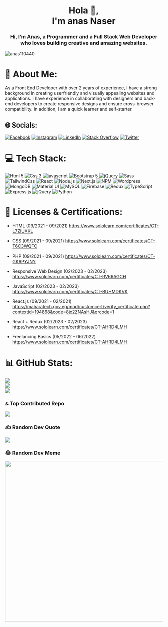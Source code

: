 <h1 align="center">Hola 👋,<br/> I'm anas Naser</h1>
<h3 align="center">Hi, I’m Anas, a Programmer and a Full Stack Web Developer who loves building creative and amazing websites.
</h3>

<p align="left"> <img src="https://komarev.com/ghpvc/?username=anas110440&label=Profile%20views&color=0e75b6&style=flat" alt="anas110440" /> 

<!-- [![](https://visitcount.itsvg.in/api?id=anas110440&icon=4&color=0)](https://visitcount.itsvg.in) -->
</p>

# 💫 About Me:
As a Front End Developer with over 2 years of experience, I have a strong background in creating userfriendly
and visually appealing websites and applications. I have experience in collaborating with
designers and back-end developers to create responsive designs and ensure cross-browser
compatibility. In addition, I am a quick learner and self-starter.

## 🌐 Socials:
[![Facebook](https://img.shields.io/badge/Facebook-%231877F2.svg?logo=Facebook&logoColor=white)](https://facebook.com/anascodex) 
[![Instagram](https://img.shields.io/badge/Instagram-%23E4405F.svg?logo=Instagram&logoColor=white)](https://instagram.com/anascodex) 
[![LinkedIn](https://img.shields.io/badge/LinkedIn-%230077B5.svg?logo=linkedin&logoColor=white)](https://linkedin.com/in/anascodex) 
[![Stack Overflow](https://img.shields.io/badge/-Stackoverflow-FE7A16?logo=stack-overflow&logoColor=white)](https://stackoverflow.com/users/anascodex) 
[![Twitter](https://img.shields.io/badge/Twitter-%231DA1F2.svg?logo=Twitter&logoColor=white)](https://twitter.com/anascodex) 

# 💻 Tech Stack:
![Html 5](https://img.shields.io/badge/HTML5-%23e34c26.svg?logo=Html5&logoColor=white)
![Css 3](https://img.shields.io/badge/Css3-%23264de4.svg?logo=Css3&logoColor=white)
![javascript](https://img.shields.io/badge/javascript-%23F0DB4F.svg?logo=javascript&logoColor=black) 
![Bootstrap 5](https://img.shields.io/badge/Bootstrap5-%23563d7c.svg?logo=Bootstrap&logoColor=white) 
![jQuery](https://img.shields.io/badge/jQuery-%230769AD.svg?logo=jQuery&logoColor=white)
![Sass](https://img.shields.io/badge/Sass-%23CC6699.svg?logo=Sass&logoColor=white)
![TailwindCss](https://img.shields.io/badge/TailwindCss-%2306b6d4.svg?logo=TailwindCss&logoColor=white) 
![React](https://img.shields.io/badge/React-%231877F2.svg?logo=React&logoColor=white) 
![Node.js](https://img.shields.io/badge/Node.js-%2368a063.svg?logo=Node.js&logoColor=white) 
![Next.js](https://img.shields.io/badge/Next.js-%23000.svg?logo=Next.js&logoColor=white) 
![NPM](https://img.shields.io/badge/NPM-%23CC3534.svg?logo=NPM&logoColor=white) 
![Wordpress](https://img.shields.io/badge/Wordpress-%2321759b.svg?logo=Wordpress&logoColor=white) 
![MongoDB](https://img.shields.io/badge/c-%234DB33D.svg?logo=MongoDB&logoColor=white) 
![Material UI](https://img.shields.io/badge/Material%20UI-%230081CB.svg?logo=Material-UI&logoColor=white)
![MySQL](https://img.shields.io/badge/MySQL-%234479A1.svg?logo=MySQL&logoColor=white)
![Firebase](https://img.shields.io/badge/Firebase-%23FFCA28.svg?logo=Firebase&logoColor=black)
![Redux](https://img.shields.io/badge/Redux-%23764ABC.svg?logo=Redux&logoColor=white)
![TypeScript](https://img.shields.io/badge/TypeScript-%23007ACC.svg?logo=TypeScript&logoColor=white)
![Express.js](https://img.shields.io/badge/Express.js-%23404d59.svg?logo=Express&logoColor=white)
![jQuery](https://img.shields.io/badge/jQuery-%230769AD.svg?logo=jQuery&logoColor=white)
![Python](https://img.shields.io/badge/Python-%233776AB.svg?logo=Python&logoColor=white)

# 📜 Licenses & Certifications:
- HTML (09/2021 - 09/2021)
    https://www.sololearn.com/certificates/CT-L7ZIUXKL

- CSS (09/2021 - 09/2021)
    https://www.sololearn.com/certificates/CT-T6C3WQFC

- PHP (09/2021 - 09/2021)
    https://www.sololearn.com/certificates/CT-GK9PYJNY

- Responsive Web Design (02/2023 - 02/2023)
    https://www.sololearn.com/certificates/CT-RV66AGCH

- JavaScript (02/2023 - 02/2023)
    https://www.sololearn.com/certificates/CT-BUHMDKVK

- React.js (09/2021 - 02/2021)
    https://maharatech.gov.eg/mod/customcert/verify_certificate.php?contextid=194868&code=8jx2ZNAsHJ&qrcode=1

- React + Redux (02/2023 - 02/2023)
    https://www.sololearn.com/certificates/CT-AHRD4LMH

- Freelancing Basics (05/2022 - 06/2022)
    https://www.sololearn.com/certificates/CT-AHRD4LMH


# 📊 GitHub Stats:
![](https://github-readme-stats.vercel.app/api?username=anas110440&theme=blue-green&hide_border=true&include_all_commits=false&count_private=true)<br/>
![](https://github-readme-streak-stats.herokuapp.com/?user=anas110440&theme=blue-green&hide_border=true)<br/>
![](https://github-readme-stats.vercel.app/api/top-langs/?username=anas110440&theme=blue-green&hide_border=true&include_all_commits=false&count_private=true&layout=compact)

### 🔝 Top Contributed Repo
![](https://github-contributor-stats.vercel.app/api?username=anas110440&limit=5&theme=tokyonight&combine_all_yearly_contributions=true)

### ✍️ Random Dev Quote
![](https://quotes-github-readme.vercel.app/api?type=horizontal&theme=merko)

### 😂 Random Dev Meme
<img src="https://rm.up.railway.app/" width="512px"/>
